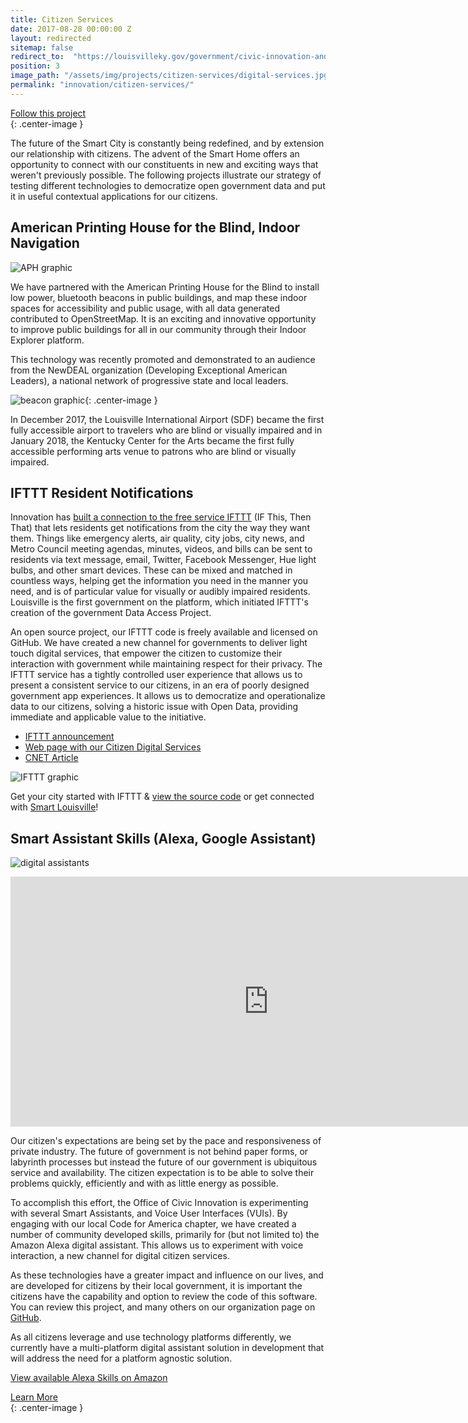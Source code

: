 ```yaml
---
title: Citizen Services
date: 2017-08-28 00:00:00 Z
layout: redirected
sitemap: false
redirect_to:  "https://louisvilleky.gov/government/civic-innovation-and-technology/citizen-services"
position: 3
image_path: "/assets/img/projects/citizen-services/digital-services.jpg"
permalink: "innovation/citizen-services/"
---
```


<div class="end-xs hidden-xs col-md-4 button-wrap">
<a class="usa-button usa-button-outline link--external" href="https://public.govdelivery.com/accounts/KYLOUISVILLE/subscriber/new?category_id=KYLOUISVILLE_C69" target="_blank">Follow this project</a>
</div>{: .center-image }

The future of the Smart City is constantly being redefined, and by extension our relationship with citizens. The advent of the Smart Home offers an opportunity to connect with our constituents in new and exciting ways that weren't previously possible. The following projects illustrate our strategy of testing different technologies to democratize open government data and put it in useful contextual applications for our citizens.

## American Printing House for the Blind, Indoor Navigation

![APH graphic](/assets/img/projects/citizen-services/aph.jpg)

We have partnered with the American Printing House for the Blind to install low power, bluetooth beacons in public buildings, and map these indoor spaces for accessibility and public usage, with all data generated contributed to OpenStreetMap. It is an exciting and innovative opportunity to improve public buildings for all in our community through their Indoor Explorer platform.

This technology was recently promoted and demonstrated to an audience from the NewDEAL organization (Developing Exceptional American Leaders), a national network of progressive state and local leaders.

![beacon graphic](/assets/img/projects/citizen-services/beacon.png){: .center-image }

In December 2017, the Louisville International Airport (SDF) became the first fully accessible airport to travelers who are blind or visually impaired and in January 2018, the Kentucky Center for the Arts became the first fully accessible performing arts venue to patrons who are blind or visually impaired.

## IFTTT Resident Notifications

Innovation has [built a connection to the free service IFTTT](https://ifttt.com/smartlouisville) (IF This, Then That) that lets residents get notifications from the city the way they want them.  Things like emergency alerts, air quality, city jobs, city news, and Metro Council meeting agendas, minutes, videos, and bills can be sent to residents via text message, email, Twitter, Facebook Messenger, Hue light bulbs, and other smart devices. These can be mixed and matched in countless ways, helping get the information you need in the manner you need, and is of particular value for visually or audibly impaired residents.  Louisville is the first government on the platform, which initiated IFTTT's creation of the government Data Access Project.

An open source project, our IFTTT code is freely available and licensed on GitHub. We have created a new channel for governments to deliver light touch digital services, that empower the citizen to customize their interaction with government while maintaining respect for their privacy. The IFTTT service has a tightly controlled user experience that allows us to present a consistent service to our citizens, in an era of poorly designed government app experiences. It allows us to democratize and operationalize data to our citizens, solving a historic issue with Open Data, providing immediate and applicable value to the initiative. 

* [IFTTT announcement](https://medium.com/louisville-metro-opi2/mayor-fischer-announces-city-partnership-with-ifttt-76f7b1fe2ce0)
* [Web page with our Citizen Digital Services](https://projects.lsvll.io/projects/citizen-services/)
* [CNET Article](https://www.cnet.com/news/hows-the-air-up-there-in-louisville-you-can-just-ask-your-light-bulbs/)

![IFTTT graphic](/assets/img/projects/citizen-services/ifttt.webp)

Get your city started with IFTTT & [view the source code](https://github.com/LouisvilleMetro-Innovation) or get connected with [Smart Louisville](https://ifttt.com/smartlouisville)!

## Smart Assistant Skills (Alexa, Google Assistant)

![digital assistants](/assets/img/projects/citizen-services/assistants.png)

<iframe src="https://www.cnet.com/videos/share/how-a-kentucky-city-connects-to-the-cnet-smart-apartment/" width="825" height="400" frameBorder="0" seamless="seamless" allowFullScreen></iframe>

Our citizen's expectations are being set by the pace and responsiveness of private industry. The future of government is not behind paper forms, or labyrinth processes but instead the future of our government is ubiquitous service and availability. The citizen expectation is to be able to solve their problems quickly, efficiently and with as little energy as possible.

To accomplish this effort, the Office of Civic Innovation is experimenting with several Smart Assistants, and Voice User Interfaces (VUIs). By engaging with our local Code for America chapter, we have created a number of community developed skills, primarily for (but not limited to) the Amazon Alexa digital assistant. This allows us to experiment with voice interaction, a new channel for digital citizen services.

As these technologies have a greater impact and influence on our lives, and are developed for citizens by their local government, it is important the citizens have the capability and option to review the code of this software. You can review this project, and many others on our organization page on [GitHub](https://github.com/louisvillemetro-innovation).

As all citizens leverage and use technology platforms differently, we currently have a multi-platform digital assistant solution in development that will address the need for a platform agnostic solution.

[View available Alexa Skills on Amazon](https://www.amazon.com/s/ref=nb_sb_noss_2?url=search-alias%3Dalexa-skills&field-keywords=Louisville)

<div class="end-xs hidden-xs col-md-3 button-wrap">
<a class="usa-button usa-button-outline link--external" href="https://projects.lsvll.io/projects/citizen-services/">Learn More</a>
</div>{: .center-image }
